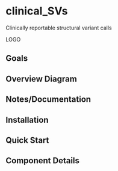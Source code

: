 # clinical_SVs
Clinically reportable structural variant calls

LOGO

## Goals



## Overview Diagram



## Notes/Documentation



## Installation


## Quick Start


## Component Details